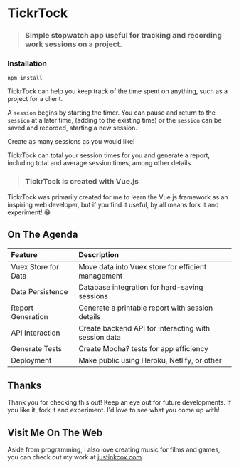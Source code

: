 # TickrTock

> ### Simple stopwatch app useful for tracking and recording work sessions on a project.

### Installation
```
npm install
```

TickrTock can help you keep track of the time spent on anything, such as a project for a client.

A `session` begins by starting the timer. You can pause and return to the `session` at a later time, (adding to the existing time) or the `session` can be saved and recorded, starting a new session.

Create as many sessions as you would like!

TickrTock can total your session times for you and generate a report, including total and average session times, among other details.

> ### TickrTock is created with Vue.js

TickrTock was primarily created for me to learn the Vue.js framework as an inspiring web developer, but if you find it useful, by all means fork it and experiment! :grin:

## On The Agenda

| Feature             | Description                                          |
|:--------------------|:-----------------------------------------------------|
| Vuex Store for Data | Move data into Vuex store for efficient management   |
| Data Persistence    | Database integration for hard-saving sessions        |
| Report Generation   | Generate a printable report with session details     |
| API Interaction     | Create backend API for interacting with session data |
| Generate Tests      | Create Mocha? tests for app efficiency               |
| Deployment          | Make public using Heroku, Netlify, or other          |

## Thanks
Thank you for checking this out! Keep an eye out for future developments. If you like it,
fork it and experiment. I'd love to see what you come up with!

## Visit Me On The Web
Aside from programming, I also love creating music for films and games, you can check out my work at [justinkcox.com](https://www.justinkcox.com "Justin Cox Music").